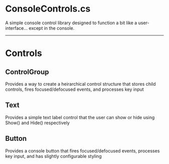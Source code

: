 # ConsoleControls.cs
A simple console control library designed to function a bit like a user-interface... except in the console.

---

# Controls

## ControlGroup
Provides a way to create a heirarchical control structure that stores child controls, fires focused/defocused events, and processes key input

## Text
Provides a simple text label control that the user can show or hide using Show() and Hide() respectively

## Button
Provides a console button that fires focused/defocused events, processes key input, and has slightly configurable styling
